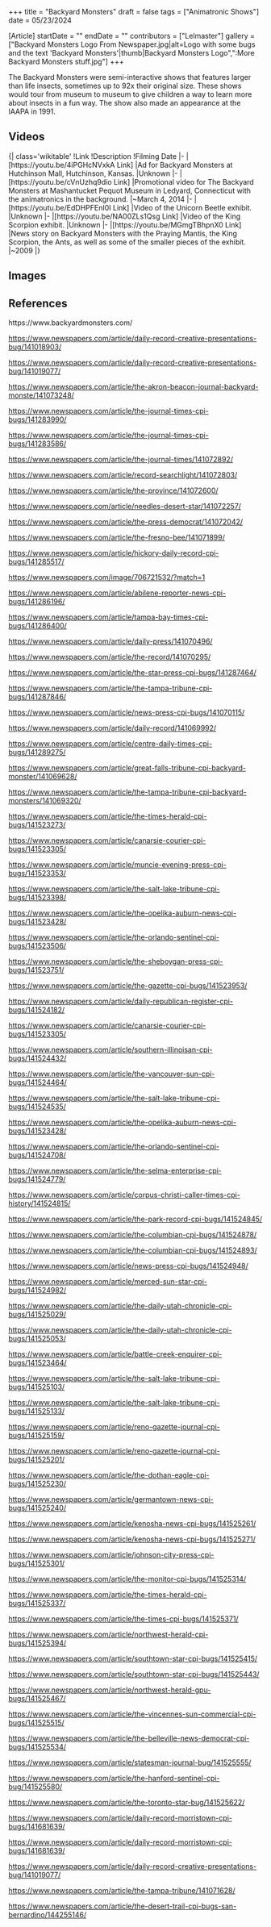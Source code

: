 +++
title = "Backyard Monsters"
draft = false
tags = ["Animatronic Shows"]
date = 05/23/2024

[Article]
startDate = ""
endDate = ""
contributors = ["Lelmaster"]
gallery = ["Backyard Monsters Logo From Newspaper.jpg|alt=Logo with some bugs and the text 'Backyard Monsters'|thumb|Backyard Monsters Logo",":More Backyard Monsters stuff.jpg"]
+++

The Backyard Monsters were semi-interactive shows that features larger than life insects, sometimes up to 92x their original size. These shows would tour from museum to museum to give children a way to learn more about insects in a fun way. The show also made an appearance at the IAAPA in 1991.


<h2> Videos </h2>
{| class='wikitable'
!Link
!Description
!Filming Date
|-
|[https://youtu.be/4iPGHcNVxkA Link]
|Ad for Backyard Monsters at Hutchinson Mall, Hutchinson, Kansas.
|Unknown
|-
|[https://youtu.be/cVnUzhq9dio Link]
|Promotional video for The Backyard Monsters at Mashantucket Pequot Museum in Ledyard, Connecticut with the animatronics in the background.
|~March 4, 2014
|-
|[https://youtu.be/EdDHPFEnI0I Link]
|Video of the Unicorn Beetle exhibit.
|Unknown
|-
|[https://youtu.be/NA00ZLs1Qsg Link]
|Video of the King Scorpion exhibit.
|Unknown
|-
|[https://youtu.be/MGmgTBhpnX0 Link]
|News story on Backyard Monsters with the Praying Mantis, the King Scorpion, the Ants, as well as some of the smaller pieces of the exhibit.
|~2009
|}

<h2> Images </h2>




<h2> References </h2>
https://www.backyardmonsters.com/

https://www.newspapers.com/article/daily-record-creative-presentations-bug/141018903/

https://www.newspapers.com/article/daily-record-creative-presentations-bug/141019077/

https://www.newspapers.com/article/the-akron-beacon-journal-backyard-monste/141073248/

https://www.newspapers.com/article/the-journal-times-cpi-bugs/141283990/

https://www.newspapers.com/article/the-journal-times-cpi-bugs/141283586/

https://www.newspapers.com/article/the-journal-times/141072892/

https://www.newspapers.com/article/record-searchlight/141072803/

https://www.newspapers.com/article/the-province/141072600/

https://www.newspapers.com/article/needles-desert-star/141072257/

https://www.newspapers.com/article/the-press-democrat/141072042/

https://www.newspapers.com/article/the-fresno-bee/141071899/

https://www.newspapers.com/article/hickory-daily-record-cpi-bugs/141285517/

https://www.newspapers.com/image/706721532/?match=1

https://www.newspapers.com/article/abilene-reporter-news-cpi-bugs/141286196/

https://www.newspapers.com/article/tampa-bay-times-cpi-bugs/141286400/

https://www.newspapers.com/article/daily-press/141070496/

https://www.newspapers.com/article/the-record/141070295/

https://www.newspapers.com/article/the-star-press-cpi-bugs/141287464/

https://www.newspapers.com/article/the-tampa-tribune-cpi-bugs/141287846/

https://www.newspapers.com/article/news-press-cpi-bugs/141070115/

https://www.newspapers.com/article/daily-record/141069992/

https://www.newspapers.com/article/centre-daily-times-cpi-bugs/141289275/

https://www.newspapers.com/article/great-falls-tribune-cpi-backyard-monster/141069628/

https://www.newspapers.com/article/the-tampa-tribune-cpi-backyard-monsters/141069320/

https://www.newspapers.com/article/the-times-herald-cpi-bugs/141523273/

https://www.newspapers.com/article/canarsie-courier-cpi-bugs/141523305/

https://www.newspapers.com/article/muncie-evening-press-cpi-bugs/141523353/

https://www.newspapers.com/article/the-salt-lake-tribune-cpi-bugs/141523398/

https://www.newspapers.com/article/the-opelika-auburn-news-cpi-bugs/141523428/

https://www.newspapers.com/article/the-orlando-sentinel-cpi-bugs/141523506/

https://www.newspapers.com/article/the-sheboygan-press-cpi-bugs/141523751/

https://www.newspapers.com/article/the-gazette-cpi-bugs/141523953/

https://www.newspapers.com/article/daily-republican-register-cpi-bugs/141524182/

https://www.newspapers.com/article/canarsie-courier-cpi-bugs/141523305/

https://www.newspapers.com/article/southern-illinoisan-cpi-bugs/141524432/

https://www.newspapers.com/article/the-vancouver-sun-cpi-bugs/141524464/

https://www.newspapers.com/article/the-salt-lake-tribune-cpi-bugs/141524535/

https://www.newspapers.com/article/the-opelika-auburn-news-cpi-bugs/141523428/

https://www.newspapers.com/article/the-orlando-sentinel-cpi-bugs/141524708/

https://www.newspapers.com/article/the-selma-enterprise-cpi-bugs/141524779/

https://www.newspapers.com/article/corpus-christi-caller-times-cpi-history/141524815/

https://www.newspapers.com/article/the-park-record-cpi-bugs/141524845/

https://www.newspapers.com/article/the-columbian-cpi-bugs/141524878/

https://www.newspapers.com/article/the-columbian-cpi-bugs/141524893/

https://www.newspapers.com/article/news-press-cpi-bugs/141524948/

https://www.newspapers.com/article/merced-sun-star-cpi-bugs/141524982/

https://www.newspapers.com/article/the-daily-utah-chronicle-cpi-bugs/141525029/

https://www.newspapers.com/article/the-daily-utah-chronicle-cpi-bugs/141525053/

https://www.newspapers.com/article/battle-creek-enquirer-cpi-bugs/141523464/

https://www.newspapers.com/article/the-salt-lake-tribune-cpi-bugs/141525103/

https://www.newspapers.com/article/the-salt-lake-tribune-cpi-bugs/141525133/

https://www.newspapers.com/article/reno-gazette-journal-cpi-bugs/141525159/

https://www.newspapers.com/article/reno-gazette-journal-cpi-bugs/141525201/

https://www.newspapers.com/article/the-dothan-eagle-cpi-bugs/141525230/

https://www.newspapers.com/article/germantown-news-cpi-bugs/141525240/

https://www.newspapers.com/article/kenosha-news-cpi-bugs/141525261/

https://www.newspapers.com/article/kenosha-news-cpi-bugs/141525271/

https://www.newspapers.com/article/johnson-city-press-cpi-bugs/141525301/

https://www.newspapers.com/article/the-monitor-cpi-bugs/141525314/

https://www.newspapers.com/article/the-times-herald-cpi-bugs/141525337/

https://www.newspapers.com/article/the-times-cpi-bugs/141525371/

https://www.newspapers.com/article/northwest-herald-cpi-bugs/141525394/

https://www.newspapers.com/article/southtown-star-cpi-bugs/141525415/

https://www.newspapers.com/article/southtown-star-cpi-bugs/141525443/

https://www.newspapers.com/article/northwest-herald-gpu-bugs/141525467/

https://www.newspapers.com/article/the-vincennes-sun-commercial-cpi-bugs/141525515/

https://www.newspapers.com/article/the-belleville-news-democrat-cpi-bugs/141525534/

https://www.newspapers.com/article/statesman-journal-bug/141525555/

https://www.newspapers.com/article/the-hanford-sentinel-cpi-bug/141525580/

https://www.newspapers.com/article/the-toronto-star-bug/141525622/

https://www.newspapers.com/article/daily-record-morristown-cpi-bugs/141681639/

https://www.newspapers.com/article/daily-record-morristown-cpi-bugs/141681639/

https://www.newspapers.com/article/daily-record-creative-presentations-bug/141019077/

https://www.newspapers.com/article/the-tampa-tribune/141071628/



https://www.newspapers.com/article/the-desert-trail-cpi-bugs-san-bernardino/144255146/